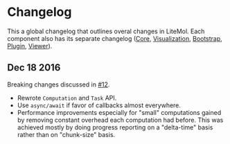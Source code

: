 Changelog
=========

This a global changelog that outlines overal changes in LiteMol. 
Each component also has its separate changelog 
([Core](src/Core/CHANGELOG.md), [Visualization](src/Visualization/CHANGELOG.md), [Bootstrap](src/Bootstrap/CHANGELOG.md), [Plugin](src/Plugin/CHANGELOG.md), [Viewer](src/Viewer/CHANGELOG.md)).

Dec 18 2016
-----------

Breaking changes discussed in [#12](https://github.com/dsehnal/LiteMol/issues/12).

* Rewrote ``Computation`` and ``Task`` API.
* Use ``async/await`` if favor of callbacks almost everywhere.
* Performance improvements especially for "small" computations gained
  by removing constant overhead each computation had before. 
  This was achieved mostly by doing progress reporting on
  a "delta-time" basis rather than on "chunk-size" basis.